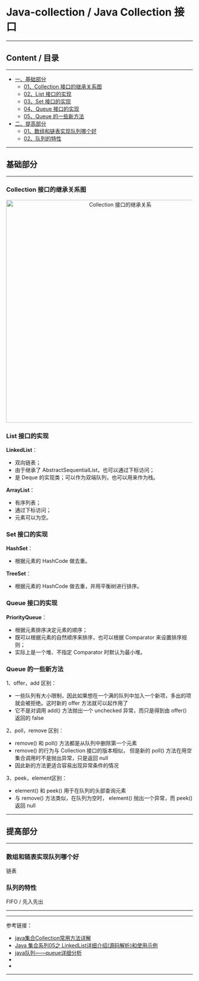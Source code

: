 # Java-collection / Java Collection 接口

---

## Content / 目录

---

- [一、基础部分](#基础部分)
    - [01、Collection 接口的继承关系图](#Collection-接口的继承关系图)
    - [02、List 接口的实现](#List-接口的实现)
    - [03、Set 接口的实现](#Set-接口的实现)
    - [04、Queue 接口的实现](#Queue-接口的实现)
    - [05、Queue 的一些新方法](#Queue-的一些新方法)
- [二、提高部分](#提高部分)
    - [01、数组和链表实现队列哪个好](#数组和链表实现队列哪个好)
    - [02、队列的特性](#队列的特性)

---

## 基础部分

---

### Collection 接口的继承关系图

<div align="center">
<img width="600"  alt="Collection 接口的继承关系" src="https://github.com/bourneo/self-cultivation-of-a-software-engineer/blob/master/7_image/java/Java-collection.webp"/></div>

### List 接口的实现

**LinkedList**：

- 双向链表；
- 由于继承了 AbstractSequentialList，也可以通过下标访问；
- 是 Deque 的实现类；可以作为双端队列，也可以用来作为栈。

**ArrayList**：

- 有序列表；
- 通过下标访问；
- 元素可以为空。

### Set 接口的实现

**HashSet**：

- 根据元素的 HashCode 做去重。

**TreeSet**：

- 根据元素的 HashCode 做去重，并用平衡树进行排序。

### Queue 接口的实现

**PriorityQueue**：

- 根据元素排序决定元素的顺序；
- 既可以根据元素的自然顺序来排序，也可以根据 Comparator 来设置排序规则；
- 实际上是一个堆、不指定 Comparator 时默认为最小堆。

### Queue 的一些新方法

1、offer，add 区别：

- 一些队列有大小限制，因此如果想在一个满的队列中加入一个新项，多出的项就会被拒绝。这时新的 offer 方法就可以起作用了
- 它不是对调用 add() 方法抛出一个 unchecked 异常，而只是得到由 offer() 返回的 false

2、poll，remove 区别：

- remove() 和 poll() 方法都是从队列中删除第一个元素
- remove() 的行为与 Collection 接口的版本相似， 但是新的 poll() 方法在用空集合调用时不是抛出异常，只是返回 null
- 因此新的方法更适合容易出现异常条件的情况

3、peek，element区别：

- element() 和 peek() 用于在队列的头部查询元素
- 与 remove() 方法类似，在队列为空时， element() 抛出一个异常，而 peek() 返回 null

---

## 提高部分

---

### 数组和链表实现队列哪个好

链表

### 队列的特性

FIFO / 先入先出

---








---

参考链接：

- [java集合Collection常用方法详解](https://blog.csdn.net/javaee_gao/article/details/96372530)
- [Java 集合系列05之 LinkedList详细介绍(源码解析)和使用示例](https://www.cnblogs.com/skywang12345/p/3308807.html)
- [java队列——queue详细分析](https://www.cnblogs.com/lemon-flm/p/7877898.html)
- []()
- []()

---














